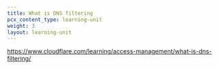 ```yaml
---
title: What is DNS filtering
pcx_content_type: learning-unit
weight: 3
layout: learning-unit
---
```


https://www.cloudflare.com/learning/access-management/what-is-dns-filtering/